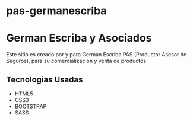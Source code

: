 # pas-germanescriba
<h1> German Escriba y Asociados</h1>
<p> Este sitio es creado por y para German Escriba PAS (Productor Asesor de Seguros), para su comercializacion y venta de productos </p>

<h2> Tecnologias Usadas</h2>
<ul>
<li>HTML5</li>
<li>CSS3</li>
<li>BOOTSTRAP</li>
<li>SASS</li>
</ul>
